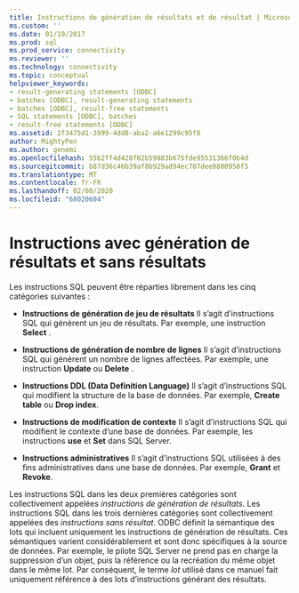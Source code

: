 ```yaml
---
title: Instructions de génération de résultats et de résultat | Microsoft Docs
ms.custom: ''
ms.date: 01/19/2017
ms.prod: sql
ms.prod_service: connectivity
ms.reviewer: ''
ms.technology: connectivity
ms.topic: conceptual
helpviewer_keywords:
- result-generating statements [ODBC]
- batches [ODBC], result-generating statements
- batches [ODBC], result-free statements
- SQL statements [ODBC], batches
- result-free statements [ODBC]
ms.assetid: 2f3475d1-3999-4dd8-aba2-a6e1299c95f8
author: MightyPen
ms.author: genemi
ms.openlocfilehash: 55b2ff4d428f02b59883b675fde95531366f0b4d
ms.sourcegitcommit: b87d36c46b39af8b929ad94ec707dee8800950f5
ms.translationtype: MT
ms.contentlocale: fr-FR
ms.lasthandoff: 02/08/2020
ms.locfileid: "68020604"
---
```

# <a name="result-generating-and-result-free-statements"></a>Instructions avec génération de résultats et sans résultats
Les instructions SQL peuvent être réparties librement dans les cinq catégories suivantes :  
  
-   **Instructions de génération de jeu de résultats** Il s’agit d’instructions SQL qui génèrent un jeu de résultats. Par exemple, une instruction **Select** .  
  
-   **Instructions de génération de nombre de lignes** Il s’agit d’instructions SQL qui génèrent un nombre de lignes affectées. Par exemple, une instruction **Update** ou **Delete** .  
  
-   **Instructions DDL (Data Definition Language)** Il s’agit d’instructions SQL qui modifient la structure de la base de données. Par exemple, **Create table** ou **Drop index**.  
  
-   **Instructions de modification de contexte** Il s’agit d’instructions SQL qui modifient le contexte d’une base de données. Par exemple, les instructions **use** et **Set** dans SQL Server.  
  
-   **Instructions administratives** Il s’agit d’instructions SQL utilisées à des fins administratives dans une base de données. Par exemple, **Grant** et **Revoke**.  
  
 Les instructions SQL dans les deux premières catégories sont collectivement appelées *instructions de génération de résultats*. Les instructions SQL dans les trois dernières catégories sont collectivement appelées des *instructions sans résultat*. ODBC définit la sémantique des lots qui incluent uniquement les instructions de génération de résultats. Ces sémantiques varient considérablement et sont donc spécifiques à la source de données. Par exemple, le pilote SQL Server ne prend pas en charge la suppression d’un objet, puis la référence ou la recréation du même objet dans le même lot. Par conséquent, le terme *lot* utilisé dans ce manuel fait uniquement référence à des lots d’instructions générant des résultats.

